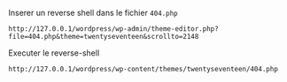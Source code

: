 Inserer un reverse shell dans le fichier `404.php`

```
http://127.0.0.1/wordpress/wp-admin/theme-editor.php?file=404.php&theme=twentyseventeen&scrollto=2148
```

Executer le reverse-shell

```
http://127.0.0.1/wordpress/wp-content/themes/twentyseventeen/404.php
```

